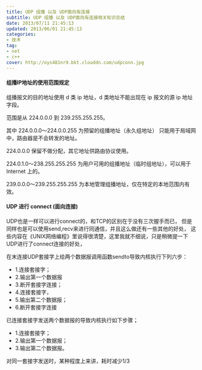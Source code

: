 ```yaml
---
title: UDP 组播 以及 UDP面向有连接
subtitle: UDP 组播 以及 UDP面向有连接相关知识总结
date: 2013/07/11 21:45:13
updated: 2013/06/01 21:45:13
categories:
- 技术
tag:
- net
- c++
cover: http://oys481nr9.bkt.clouddn.com/udpconn.jpg
---
```

#### 组播IP地址的使用范围规定

组播报文的目的地址使用 d 类 ip 地址，d 类地址不能出现在 ip 报文的源 ip 地址字段。 

范围是从 224.0.0.0 到 239.255.255.255。

其中 224.0.0.0～224.0.0.255 为预留的组播地址（永久组地址） 只能用于局域网中，路由器是不会转发的地址。

224.0.0.0 保留不做分配，其它地址供路由协议使用。

224.0.1.0～238.255.255.255 为用户可用的组播地址（临时组地址），可以用于 Internet 上的。

239.0.0.0～239.255.255.255 为本地管理组播地址，仅在特定的本地范围内有效。



#### UDP 进行 connect (面向连接)

UDP也是一样可以进行connect的，和TCP的区别在于没有三次握手而已，
但是同样也是可以使用send,recv来进行同通信，并且这么做还有一些其他的好处，
这些内容在《UNIX网络编程》里说得很清楚，这里我就不细说，只是稍微提一下UDP进行了connect连接的好处， 

在末连接UDP套接字上给两个数据报调用函数sendto导致内核执行下列六步： 
- 1.连接套接字； 
- 2.输出第一个数据报 
- 3.断开套接字连接； 
- 4.连接套接字， 
- 5.输出第二个数据报； 
- 6.断开套接字连接 

已连接套接字发送两个数据报的导致内核执行如下步骤； 
- 1.连接套接字； 
- 2.输出第一个数据报； 
- 3.输出第二个数据报。 

对同一套接字发送时，某种程度上来讲，耗时减少1/3 